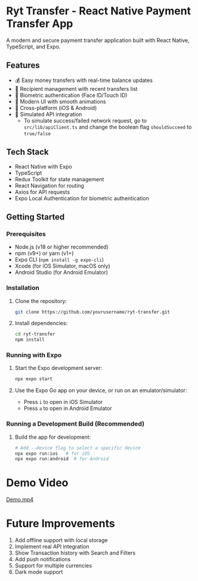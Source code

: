 # Ryt Transfer - React Native Payment Transfer App

A modern and secure payment transfer application built with React Native, TypeScript, and Expo.

## Features

- 💰 Easy money transfers with real-time balance updates
- 👥 Recipient management with recent transfers list
- 🔐 Biometric authentication (Face ID/Touch ID)
- 🎨 Modern UI with smooth animations
- 📱 Cross-platform (iOS & Android)
- 🔄 Simulated API integration
  - To simulate success/failed network request, go to `src/lib/apiClient.ts` and change the boolean flag `shouldSucceed` to `true/false`

## Tech Stack

- React Native with Expo
- TypeScript
- Redux Toolkit for state management
- React Navigation for routing
- Axios for API requests
- Expo Local Authentication for biometric authentication

## Getting Started

### Prerequisites

- Node.js (v18 or higher recommended)
- npm (v9+) or yarn (v1+)
- Expo CLI (`npm install -g expo-cli`)
- Xcode (for iOS Simulator, macOS only)
- Android Studio (for Android Emulator)

### Installation

1. Clone the repository:

   ```bash
   git clone https://github.com/yourusername/ryt-transfer.git
   ```

2. Install dependencies:

   ```bash
   cd ryt-transfer
   npm install
   ```

### Running with Expo

1. Start the Expo development server:

   ```bash
   npx expo start
   ```

2. Use the Expo Go app on your device, or run on an emulator/simulator:
   - Press `i` to open in iOS Simulator
   - Press `a` to open in Android Emulator

### Running a Development Build (Recommended)

1. Build the app for development: 

   ```bash
   # Add --device flag to select a specific device
   npx expo run:ios   # for iOS
   npx expo run:android  # for Android
   ```

# Demo Video
[Demo.mp4](Demo.mp4)

# Future Improvements

1. Add offline support with local storage
2. Implement real API integration
3. Show Transaction history with Search and Filters
4. Add push notifications
5. Support for multiple currencies
6. Dark mode support
